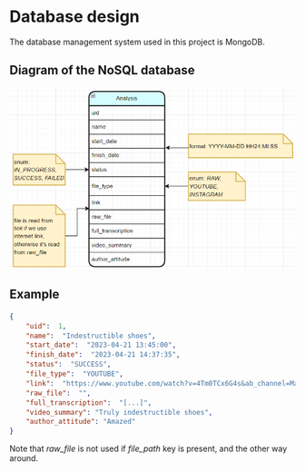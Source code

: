 # Database design
The database management system used in this project is MongoDB.
## Diagram of the NoSQL database
![img.png](Images/database_diagram.png)
## Example
```json
{
    "uid":  1,
    "name":  "Indestructible shoes",
    "start_date":  "2023-04-21 13:45:00",
    "finish_date":  "2023-04-21 14:37:35",
    "status":  "SUCCESS",
    "file_type":  "YOUTUBE",
    "link":  "https://www.youtube.com/watch?v=4Tm0TCx6G4s&ab_channel=MarekAdBusterHoffmann",
    "raw_file":  "",
    "full_transcription":  "[...]",
    "video_summary": "Truly indestructible shoes",
    "author_attitude": "Amazed"
}
```
Note that _raw_file_ is not used if _file_path_ key is present, and the other way around.
